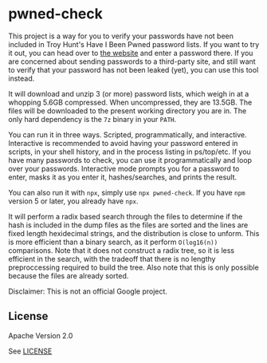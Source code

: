 pwned-check
===========

This project is a way for you to verify your passwords have not been included in
Troy Hunt's Have I Been Pwned password lists. If you want to try it out, you can
head over to [the website](https://haveibeenpwned.com/Passwords) and enter a
password there. If you are concerned about sending passwords to a third-party
site, and still want to verify that your password has not been leaked (yet), you
can use this tool instead.

It will download and unzip 3 (or more) password lists, which weigh in at a
whopping 5.6GB compressed. When uncompressed, they are 13.5GB. The files will be
downloaded to the present working directory you are in. The only hard dependency
is the `7z` binary in your `PATH`.

You can run it in three ways. Scripted, programmatically, and interactive.
Interactive is recommended to avoid having your password entered in scripts, in
your shell history, and in the process listing in ps/top/etc. If you have many
passwords to check, you can use it programmatically and loop over your
passwords. Interactive mode prompts you for a password to enter, masks it as you
enter it, hashes/searches, and prints the result.

You can also run it with `npx`, simply use `npx pwned-check`. If you have `npm`
version 5 or later, you already have `npx`.

It will perform a radix based search through the files to determine if the hash
is included in the dump files as the files are sorted and the lines are fixed
length hexidecimal strings, and the distribution is close to unform. This is
more efficient than a binary search, as it perform `O(log16(n))` comparisons.
Note that it does not construct a radix tree, so it is less efficient in the
search, with the tradeoff that there is no lengthy preproccessing required to
build the tree. Also note that this is only possible because the files are
already sorted.


Disclaimer: This is not an official Google project.

## License

Apache Version 2.0

See [LICENSE](LICENSE)
